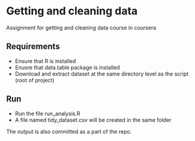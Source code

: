# Getting and cleaning data
Assignment for getting and cleaning data course in coursera

## Requirements
* Ensure that R is installed
* Enusre that data.table package is installed
* Download and extract dataset at the same directory level as the script (root of project)

## Run
* Run the file run_analysis.R
* A file named tidy_dataset.csv will be created in the same folder

The output is also committed as a part of the repo.